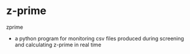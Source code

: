 # z-prime
zprime
  - a python program for monitoring csv files produced during screening and calculating z-prime in real time
